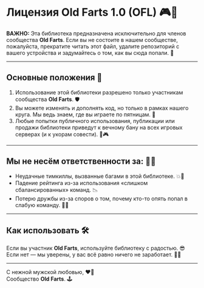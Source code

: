 # Лицензия Old Farts 1.0 (OFL) 🎮👴

**ВАЖНО:** Эта библиотека предназначена исключительно для членов сообщества **Old Farts**. Если вы не состоите в нашем сообществе, пожалуйста, прекратите читать этот файл, удалите репозиторий с вашего устройства и задумайтесь о том, как вы сюда попали. 🤨

---

## Основные положения 📜

1. Использование этой библиотеки разрешено только участникам сообщества **Old Farts**. 🛡️
2. Вы можете изменять и дополнять код, но только в рамках нашего круга. Мы ведь знаем, где вы играете по пятницам. 🎯
3. Любые попытки публичного использования, публикации или продажи библиотеки приведут к вечному бану на всех игровых серверах (и к укорам совести). 🚫🎮

---

## Мы не несём ответственности за: 🤷‍♂️

- Неудачные тимкиллы, вызванные багами в этой библиотеке. 💥👀
- Падение рейтинга из-за использования «слишком сбалансированных» команд. 📉
- Потерю дружбы из-за споров о том, почему кто-то опять попал в слабую команду. 🤝💔

---

## Как использовать 🛠️

Если вы участник **Old Farts**, используйте библиотеку с радостью. 😎  
Если нет — мы уверены, у вас всё равно ничего не заработает. 🤖❌

---

С нежной мужской любовью, ❤️👴  
Сообщество **Old Farts**. 🕹️  